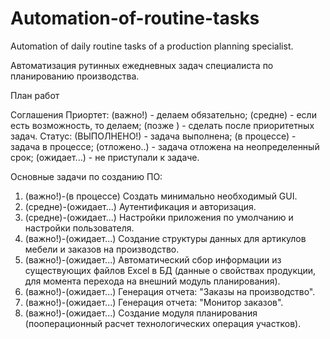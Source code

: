 # Automation-of-routine-tasks
Automation of daily routine tasks of a production planning specialist.

Автоматизация рутинных ежедневных задач специалиста по планированию производства.

План работ

Соглашения
Приортет:
    (важно!) - делаем обязательно;
    (средне) - если есть возможность, то делаем;
    (позже ) - сделать после приоритетных задач.
Статус:
    (ВЫПОЛНЕНО!) - задача выполнена;
    (в процессе) - задача в процессе;
    (отложено..) - задача отложена на неопределенный срок;
    (ожидает...) - не приступали к задаче.

Основные задачи по созданию ПО:
1. (важно!)-(в процессе) Создать минимально необходимый GUI.
2. (средне)-(ожидает...) Аутентификация и авторизация.
3. (средне)-(ожидает...) Настройки приложения по умолчанию и настройки пользователя.
4. (важно!)-(ожидает...) Создание структуры данных для артикулов мебели и заказов на
                         производство.
5. (важно!)-(ожидает...) Автоматический сбор информации из существующих файлов Excel
                         в БД (данные о свойствах продукции, для момента перехода на
                         внешний модуль планирования).
6. (важно!)-(ожидает...) Генерация отчета: "Заказы на производство".
7. (важно!)-(ожидает...) Генерация отчета: "Монитор заказов".
8. (важно!)-(ожидает...) Создание модуля планирования (пооперационный расчет
                         технологических операция участков). 
